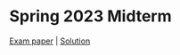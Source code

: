 # Spring 2023 Midterm

[Exam paper](https://nbviewer.org/github/i-TechX/iTechX/blob/file-base/courses/CS274A/CS274A.01_Spring_2023/Exam%20%E8%80%83%E8%AF%95/S23_CS274A_Midterm.pdf) | [Solution](https://nbviewer.org/github/i-TechX/iTechX/blob/file-base/courses/CS274A/CS274A.01_Spring_2023/Exam%20%E8%80%83%E8%AF%95/S23_CS274A_Midterm%20Solution.pdf)

